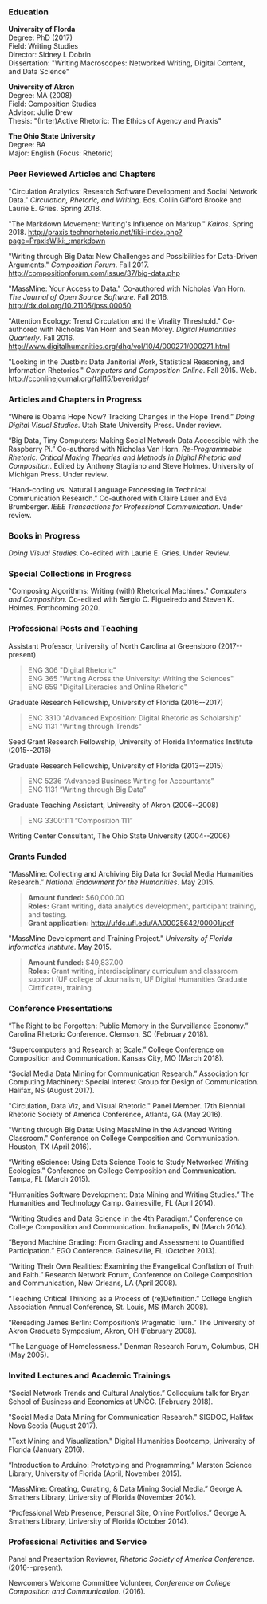 ### **Education**

**University of Florda**  
Degree: PhD (2017)  
Field: Writing Studies  
Director: Sidney I. Dobrin  
Dissertation: "Writing Macroscopes: Networked Writing, Digital Content, and Data Science"

**University of Akron**  
Degree: MA (2008)  
Field: Composition Studies  
Advisor: Julie Drew  
Thesis: "(Inter)Active Rhetoric: The Ethics of Agency and Praxis"

**The Ohio State University**  
Degree: BA  
Major: English (Focus: Rhetoric)

### **Peer Reviewed Articles and Chapters**
"Circulation Analytics: Research Software Development and Social Network Data." *Circulation, Rhetoric, and Writing*. Eds. Collin Gifford Brooke and Laurie E. Gries. Spring 2018.

"The Markdown Movement: Writing's Influence on Markup." *Kairos*. Spring 2018. <http://praxis.technorhetoric.net/tiki-index.php?page=PraxisWiki:_:markdown>

"Writing through Big Data: New Challenges and Possibilities for Data-Driven Arguments." *Composition Forum*. Fall 2017. <http://compositionforum.com/issue/37/big-data.php>

"MassMine: Your Access to Data." Co-authored with Nicholas Van Horn. *The Journal of Open Source
Software*. Fall 2016. <http://dx.doi.org/10.21105/joss.00050>

"Attention Ecology: Trend Circulation and the Virality Threshold." Co-authored with Nicholas Van Horn and Sean Morey. *Digital Humanities Quarterly*. Fall 2016. <http://www.digitalhumanities.org/dhq/vol/10/4/000271/000271.html>

"Looking in the Dustbin: Data Janitorial Work, Statistical Reasoning, and Information Rhetorics." *Computers and Composition Online*. Fall 2015. Web. <http://cconlinejournal.org/fall15/beveridge/>

### **Articles and Chapters in Progress**
“Where is Obama Hope Now? Tracking Changes in the Hope Trend.” *Doing Digital Visual Studies*. Utah State University Press. Under review.

“Big Data, Tiny Computers: Making Social Network Data Accessible with the Raspberry Pi.” Co-authored with Nicholas Van Horn. *Re-Programmable Rhetoric: Critical Making Theories and Methods in Digital Rhetoric and Composition*. Edited by Anthony Stagliano and Steve Holmes. University of Michigan Press. Under review.

“Hand-coding vs. Natural Language Processing in Technical Communication Research.” Co-authored with Claire Lauer and Eva Brumberger. *IEEE Transactions for Professional Communication*. Under review.

### **Books in Progress**
*Doing Visual Studies*. Co-edited with Laurie E. Gries. Under Review.

### **Special Collections in Progress**
"Composing Algorithms: Writing (with) Rhetorical Machines." *Computers and Composition*. Co-edited with Sergio C. Figueiredo and Steven K. Holmes. Forthcoming 2020.

### **Professional Posts and Teaching**
Assistant Professor, University of North Carolina at Greensboro (2017--present)

> ENG 306 "Digital Rhetoric"  
> ENG 365 "Writing Across the University: Writing the Sciences"  
> ENG 659 "Digital Literacies and Online Rhetoric"

Graduate Research Fellowship, University of Florida (2016--2017)

> ENC 3310 "Advanced Exposition: Digital Rhetoric as Scholarship"  
> ENG 1131 "Writing through Trends"

Seed Grant Research Fellowship, University of Florida Informatics Institute (2015--2016)

Graduate Research Fellowship, University of Florida (2013--2015)

> ENC 5236 “Advanced Business Writing for Accountants”  
> ENG 1131 “Writing through Big Data”

Graduate Teaching Assistant, University of Akron (2006--2008)

> ENG 3300:111 “Composition 111”

Writing Center Consultant, The Ohio State University (2004--2006)

### **Grants Funded**
“MassMine: Collecting and Archiving Big Data for Social Media Humanities Research.” *National Endowment for the Humanities*. May 2015.

> **Amount funded:** $60,000.00  
> **Roles:** Grant writing, data analytics development, participant training, and testing.  
> **Grant application:** <http://ufdc.ufl.edu/AA00025642/00001/pdf>

"MassMine Development and Training Project." *University of Florida Informatics Institute*. May 2015.

> **Amount funded:** $49,837.00  
> **Roles:** Grant writing, interdisciplinary curriculum and classroom support (UF college of Journalism, UF Digital Humanities Graduate Cirtificate), training.  

### **Conference Presentations**
“The Right to be Forgotten: Public Memory in the Surveillance Economy.” Carolina Rhetoric Conference. Clemson, SC (February 2018).

“Supercomputers and Research at Scale.” College Conference on
Composition and Communication. Kansas City, MO (March 2018).

“Social Media Data Mining for Communication Research.” Association for Computing Machinery: Special Interest Group for Design of Communication. Halifax, NS (August 2017).

"Circulation, Data Viz, and Visual Rhetoric." Panel Member. 17th Biennial Rhetoric Society of America Conference, Atlanta, GA (May 2016).

"Writing through Big Data: Using MassMine in the Advanced Writing Classroom." Conference on College Composition and Communication. Houston, TX (April 2016).

“Writing eScience: Using Data Science Tools to Study Networked Writing Ecologies.” Conference on College Composition and Communication. Tampa, FL (March 2015).

“Humanities Software Development: Data Mining and Writing Studies.” The Humanities and Technology Camp. Gainesville, FL (April 2014).

“Writing Studies and Data Science in the 4th Paradigm.” Conference on College Composition and Communication. Indianapolis, IN (March 2014).

“Beyond Machine Grading: From Grading and Assessment to Quantified Participation.” EGO Conference. Gainesville, FL (October 2013).

“Writing Their Own Realities: Examining the Evangelical Conflation of Truth and Faith.” Research Network Forum, Conference on College Composition and Communication, New Orleans, LA (April 2008).

“Teaching Critical Thinking as a Process of (re)Definition.” College English Association Annual Conference, St. Louis, MS (March 2008).

“Rereading James Berlin: Composition’s Pragmatic Turn.” The University of Akron Graduate Symposium, Akron, OH (February 2008).

“The Language of Homelessness.” Denman Research Forum, Columbus, OH (May 2005).

### **Invited Lectures and Academic Trainings**
“Social Network Trends and Cultural Analytics.” Colloquium talk for Bryan School of Business and Economics at UNCG. (February 2018).

"Social Media Data Mining for Communication Research." SIGDOC, Halifax Nova Scotia (August 2017).

"Text Mining and Visualization." Digital Humanities Bootcamp, University of Florida (January 2016).

“Introduction to Arduino: Prototyping and Programming.” Marston Science Library, University of Florida (April, November 2015).

“MassMine: Creating, Curating, & Data Mining Social Media.” George A. Smathers Library, University of Florida (November 2014).

“Professional Web Presence, Personal Site, Online Portfolios.” George A. Smathers Library, University of Florida (October 2014).

### **Professional Activities and Service**
Panel and Presentation Reviewer, *Rhetoric Society of America Conference*. (2016--present).

Newcomers Welcome Committee Volunteer, *Conference on College Composition and Communication*. (2016).
